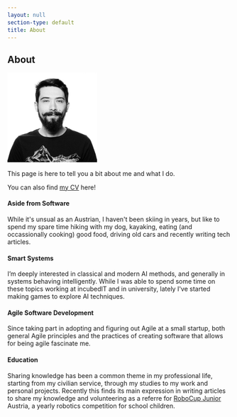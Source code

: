 ```yaml
---
layout: null
section-type: default
title: About
---
```

## About

<img src="img/me_bw.png" class="img-circle" width="40%" alt="Photograph of Nico Riedmann"/> 

This page is here to tell you a bit about me and what I do. 

You can also find [my CV](/cv) here!

#### <i class="fas fa-globe-europe"></i> Aside from Software

While it's unsual as an Austrian, I haven't been skiing in years, but like to spend my spare time
hiking with my dog, kayaking, eating (and occassionally cooking) good food, driving old cars and recently writing tech articles. 

#### <i class="fas fa-lightbulb"></i>  Smart Systems

I’m deeply interested in classical and modern AI methods, and generally in
systems behaving intelligently. While I was able to spend some time on these topics working at incubedIT and in university, 
lately I've started making games to explore AI techniques.

#### <i class="fas fa-laptop-code"></i> Agile Software Development

Since taking part in adopting and figuring out Agile at a small startup, both general Agile principles and the practices of
creating software that allows for being agile fascinate me.

#### <i class="fas fa-graduation-cap"></i> Education

Sharing knowledge has been a common theme in my professional life, starting from my civilian service, through my studies to my work and personal projects. 
Recently this finds its main expression in writing articles to share my knowledge and volunteering as a referre for [RoboCup Junior](https://junior.robocup.org/) Austria, a yearly robotics competition for school children. 